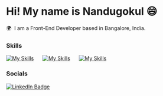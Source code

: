 Hi! My name is Nandugokul 😄
========================================================================================================================================

🌍  I am a Front-End Developer based in Bangalore, India.
<br/>

### Skills

[![My Skills](https://skillicons.dev/icons?i=html,css)](https://skillicons.dev) &nbsp;&nbsp;&nbsp;&nbsp;&nbsp;[![My Skills](https://skillicons.dev/icons?i=js,react)](https://skillicons.dev) &nbsp;&nbsp;&nbsp;&nbsp;&nbsp;[![My Skills](https://skillicons.dev/icons?i=tailwind,bootstrap)](https://skillicons.dev) &nbsp;&nbsp;&nbsp;&nbsp;&nbsp;
<br/>

### Socials

<div id="badges">
  <a href="https://www.linkedin.com/in/nandugokulkn/">
    <img src="https://img.shields.io/badge/LinkedIn-blue?style=for-the-badge&logo=linkedin&logoColor=white" alt="LinkedIn Badge"/>
  </a>
</div>
